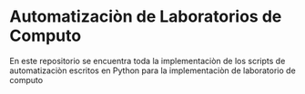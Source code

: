 # Automatizaciòn de Laboratorios de Computo
En este repositorio se encuentra toda la implementaciòn de los scripts de automatizaciòn escritos en Python para la implementaciòn de laboratorio de computo
